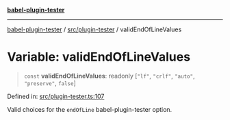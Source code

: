 [**babel-plugin-tester**](../../../README.md)

***

[babel-plugin-tester](../../../README.md) / [src/plugin-tester](../README.md) / validEndOfLineValues

# Variable: validEndOfLineValues

> `const` **validEndOfLineValues**: readonly \[`"lf"`, `"crlf"`, `"auto"`, `"preserve"`, `false`\]

Defined in: [src/plugin-tester.ts:107](https://github.com/Xunnamius/babel-plugin-tester/blob/91349cafb3cefac8248e86580feec53bd082321e/src/plugin-tester.ts#L107)

Valid choices for the `endOfLine` babel-plugin-tester option.
